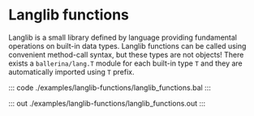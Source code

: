 # Langlib functions

Langlib is a small library defined by language providing fundamental operations on built-in data types.
Langlib functions can be called using convenient method-call syntax, but these types are not objects!
There exists a `ballerina/lang.T` module for each built-in type `T` and they are automatically imported
using `T` prefix.

::: code ./examples/langlib-functions/langlib_functions.bal :::

::: out ./examples/langlib-functions/langlib_functions.out :::